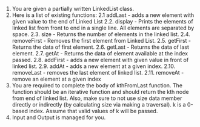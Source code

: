 1. You are given a partially written LinkedList class.
2. Here is a list of existing functions:
     2.1 addLast - adds a new element with given value to the end of Linked List
     2.2. display - Prints the elements of linked list from front to end in a single line. 
     All elements are separated by space.
    2.3. size - Returns the number of elements in the linked list.
    2.4. removeFirst - Removes the first element from Linked List. 
    2.5. getFirst - Returns the data of first element. 
    2.6. getLast - Returns the data of last element. 
    2.7. getAt - Returns the data of element available at the index passed. 
    2.8. addFirst - adds a new element with given value in front of linked list.
    2.9. addAt - adds a new element at a given index.
    2.10. removeLast - removes the last element of linked list.
    2.11. removeAt - remove an element at a given index
3. You are required to complete the body of kthFromLast function. The function should be an iterative function and should return the kth node from end of linked list. Also, make sure to not use size data member directly or indirectly (by calculating size via making a traversal). k is a 0-based index. Assume that valid values of k will be passed.
4. Input and Output is managed for you.

